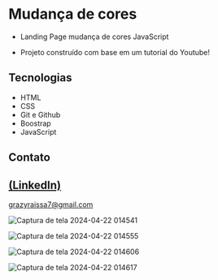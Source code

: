 # Mudança de cores
 
 -  Landing Page mudança de cores JavaScript

 - Projeto construído com base em um tutorial do Youtube!

## Tecnologias

- HTML
- CSS
- Git e Github
- Boostrap
- JavaScript

## Contato
[(LinkedIn)](https://www.linkedin.com/in/grazielly-raissa-pereira-b511342b6?utm_source=share&utm_campaign=share_via&utm_content=profile&utm_medium=android_app)
-----
grazyraissa7@gmail.com


![Captura de tela 2024-04-22 014541](https://github.com/GraziellyRaissa1/Collors-JavaScript/assets/147439694/fd0ac3f5-dc8a-4692-9a7d-eeff85dfb1be)


![Captura de tela 2024-04-22 014555](https://github.com/GraziellyRaissa1/Collors-JavaScript/assets/147439694/a35076ca-9708-48eb-8d07-fe800fb07b3f)


![Captura de tela 2024-04-22 014606](https://github.com/GraziellyRaissa1/Collors-JavaScript/assets/147439694/7500da7d-d1e2-406f-bf06-ffe0356442c0)


![Captura de tela 2024-04-22 014617](https://github.com/GraziellyRaissa1/Collors-JavaScript/assets/147439694/a5590663-417d-4f9f-9b82-0a6eb6c365ef)
